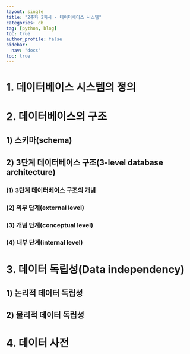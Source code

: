 ```yaml
---
layout: single
title: "2주차 2차시 - 데이터베이스 시스템"
categories: db
tag: [python, blog]
toc: true
author_profile: false
sidebar:
  nav: "docs"
toc: true
---
```


# 1. 데이터베이스 시스템의 정의

# 2. 데이터베이스의 구조

## 1) 스키마(schema)
## 2) 3단계 데이터베이스 구조(3-level database architecture)

### (1) 3단계 데이터베이스 구조의 개념

### (2) 외부 단계(external level)

### (3) 개념 단계(conceptual level)

### (4) 내부 단계(internal level)

# 3. 데이터 독립성(Data independency)

## 1) 논리적 데이터 독립성

## 2) 물리적 데이터 독립성

# 4. 데이터 사전
